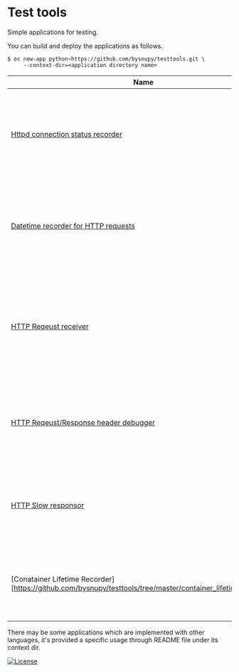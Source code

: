 # Test tools

Simple applications for testing.

You can build and deploy the applications as follows.

```console
$ oc new-app python~https://github.com/bysnupy/testtools.git \
     --context-dir=<application directory name>
```

 Name | Description | Usecases 
------|-------------|------------
[Httpd connection status recorder](https://github.com/bysnupy/testtools/tree/master/http-conn-recorder) | You can trace the connection status history using /tmp/YYYY-MM-DD_server-status files in the pod. | It's helpful to find out how well their server is performing through concurrent connection counts.
[Datetime recorder for HTTP requests](https://github.com/bysnupy/testtools/tree/master/http-datetime-recorder) | This application for testing up-and-running of the pod while something is changing or trouble is occurred using recorded sequential time record logs for a mean time. | It's helpful to check if which requests can be reached out to the pod or not.
[HTTP Reqeust receiver](https://github.com/bysnupy/testtools/tree/master/http-req-receiver) | This is a simple web server to test any HTTP requests from external | It's helpful to check if external requests can be reached to the pod or not with each of 200 and 500 status codes.
[HTTP Reqeust/Response header debugger](https://github.com/bysnupy/testtools/tree/master/http-show-header) | This is a simple web server to show you any HTTP requests/responses headers | It's helpful to check all header parameters. Specifically, it's useful to troubleshoot for Service Mesh.
[HTTP Slow responsor](https://github.com/bysnupy/testtools/tree/master/http-slow-responsor) | This is a simple web server to test timeout influence for slow responses. | It's helpful to check influence of the long latency of the response at the endpoint pod. 
[Conatainer Lifetime Recorder][https://github.com/bysnupy/testtools/tree/master/container_lifetime_recorder] | Recording time at each phase of the containers in a Pod such like starting/termination of each container and receiving signal | It's helpful to test container starting and termination details

There may be some applications which are implemented with other languages, it's provided a specific usage through README file under its context dir.

[![License](https://i.creativecommons.org/l/by-nc-nd/4.0/88x31.png)](http://creativecommons.org/licenses/by-nc-nd/4.0/)
